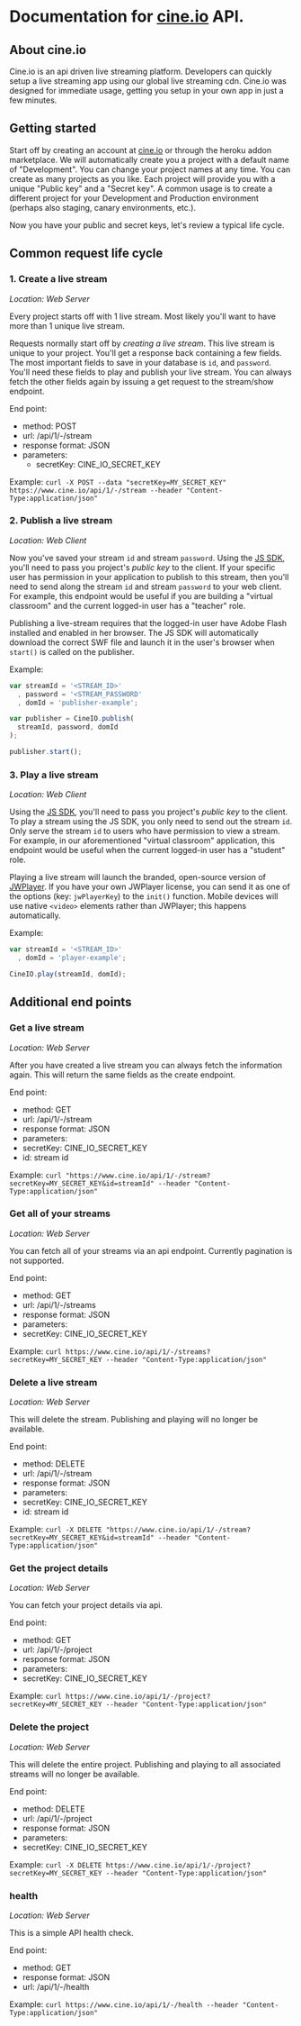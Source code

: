 # Documentation for [cine.io](https://www.cine.io) API.

## About cine.io

Cine.io is an api driven live streaming platform. Developers can quickly setup a live streaming app using our global live streaming cdn. Cine.io was designed for immediate usage, getting you setup in your own app in just a few minutes.

## Getting started

Start off by creating an account at [cine.io](https://www.cine.io) or through the heroku addon marketplace. We will automatically create you a project with a default name of "Development". You can change your project names at any time. You can create as many projects as you like. Each project will provide you with a unique "Public key" and a "Secret key". A common usage is to create a different project for your Development and Production environment (perhaps also staging, canary environments, etc.).

Now you have your public and secret keys, let's review a typical life cycle.

## Common request life cycle

### 1. Create a live stream
*Location: Web Server*

Every project starts off with 1 live stream. Most likely you'll want to have more than 1 unique live stream.

Requests normally start off by *creating a live stream*. This live stream is unique to your project. You'll get a response back containing a few fields. The most important fields to save in your database is `id`, and `password`. You'll need these fields to play and publish your live stream. You can always fetch the other fields again by issuing a get request to the stream/show endpoint.

End point:

* method: POST
* url: /api/1/-/stream
* response format: JSON
* parameters:
  * secretKey: CINE_IO_SECRET_KEY

Example: `curl -X POST --data "secretKey=MY_SECRET_KEY" https://www.cine.io/api/1/-/stream --header "Content-Type:application/json"`

### 2. Publish a live stream
*Location: Web Client*

Now you've saved your stream `id` and stream `password`. Using the [JS SDK](https://github.com/cine-io/js-sdk), you'll need to pass you project's *public key* to the client. If your specific user has permission in your application to publish to this stream, then you'll need to send along the stream `id` and stream `password` to your web client. For example, this endpoint would be useful if you are building a "virtual classroom" and the current logged-in user has a "teacher" role.

Publishing a live-stream requires that the logged-in user have Adobe Flash installed and enabled in her browser. The JS SDK will automatically download the correct SWF file and launch it in the user's browser when `start()` is called on the publisher.

Example:

```javascript
var streamId = '<STREAM_ID>'
  , password = '<STREAM_PASSWORD'
  , domId = 'publisher-example';

var publisher = CineIO.publish(
  streamId, password, domId
);

publisher.start();
```

### 3. Play a live stream
*Location: Web Client*

Using the [JS SDK](https://github.com/cine-io/js-sdk), you'll need to pass you project's *public key* to the client. To play a stream using the JS SDK, you only need to send out the stream `id`. Only serve the stream `id` to users who have permission to view a stream. For example, in our aforementioned "virtual classroom" application, this endpoint would be useful when the current logged-in user has a "student" role.

Playing a live stream will launch the branded, open-source version of [JWPlayer](http://www.jwplayer.com/). If you have your own JWPlayer license, you can send it as one of the options (key: `jwPlayerKey`) to the `init()` function. Mobile devices will use native `<video>` elements rather than JWPlayer; this happens automatically.

Example:

```javascript
var streamId = '<STREAM_ID>'
  , domId = 'player-example';

CineIO.play(streamId, domId);
```

## Additional end points

### Get a live stream
*Location: Web Server*

After you have created a live stream you can always fetch the information again. This will return the same fields as the create endpoint.

End point:

* method: GET
* url: /api/1/-/stream
* response format: JSON
* parameters:
 * secretKey: CINE_IO_SECRET_KEY
 * id: stream id

Example: `curl "https://www.cine.io/api/1/-/stream?secretKey=MY_SECRET_KEY&id=streamId" --header "Content-Type:application/json"`

### Get all of your streams
*Location: Web Server*

You can fetch all of your streams via an api endpoint. Currently pagination is not supported.

End point:

* method: GET
* url: /api/1/-/streams
* response format: JSON
* parameters:
 * secretKey: CINE_IO_SECRET_KEY

Example: `curl https://www.cine.io/api/1/-/streams?secretKey=MY_SECRET_KEY --header "Content-Type:application/json"`

### Delete a live stream
*Location: Web Server*

This will delete the stream. Publishing and playing will no longer be available.

End point:

* method: DELETE
* url: /api/1/-/stream
* response format: JSON
* parameters:
 * secretKey: CINE_IO_SECRET_KEY
 * id: stream id

Example: `curl -X DELETE "https://www.cine.io/api/1/-/stream?secretKey=MY_SECRET_KEY&id=streamId" --header "Content-Type:application/json"`

### Get the project details
*Location: Web Server*

You can fetch your project details via api.

End point:

* method: GET
* url: /api/1/-/project
* response format: JSON
* parameters:
 * secretKey: CINE_IO_SECRET_KEY

Example: `curl https://www.cine.io/api/1/-/project?secretKey=MY_SECRET_KEY --header "Content-Type:application/json"`

### Delete the project
*Location: Web Server*

This will delete the entire project. Publishing and playing to all associated streams will no longer be available.

End point:

* method: DELETE
* url: /api/1/-/project
* response format: JSON
* parameters:
 * secretKey: CINE_IO_SECRET_KEY

Example: `curl -X DELETE https://www.cine.io/api/1/-/project?secretKey=MY_SECRET_KEY --header "Content-Type:application/json"`

### health
*Location: Web Server*

This is a simple API health check.

End point:

* method: GET
* response format: JSON
* url: /api/1/-/health

Example: `curl https://www.cine.io/api/1/-/health --header "Content-Type:application/json"`
